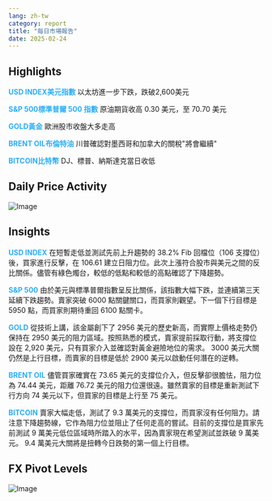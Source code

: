 ```yaml
---
lang: zh-tw
category: report
title: "每日市場報告"
date: 2025-02-24
---
```



<h2>Highlights</h2>
<strong style="color: #2caef7;">USD INDEX美元指數</strong> 以太坊進一步下跌，跌破2,600美元

<strong style="color: #2caef7;">S&P 500標準普爾 500 指數</strong> 原油期貨收高 0.30 美元，至 70.70 美元

<strong style="color: #2caef7;">GOLD黃金</strong> 歐洲股市收盤大多走高

<strong style="color: #2caef7;">BRENT OIL布倫特油</strong> 川普確認對墨西哥和加拿大的關稅"將會繼續"

<strong style="color: #2caef7;">BITCOIN比特幣</strong> DJ、標普、納斯達克當日收低



<h2>Daily Price Activity</h2>
<img src="https://markleighedu.github.io/img/Feb-2025/24-Feb-2025/price.jpg" alt="Image"/>

<h2>Insights</h2>
<strong style="color: #2caef7;">USD INDEX</strong> 在短暫走低並測試先前上升趨勢的 38.2% Fib 回檔位（106 支撐位）後，買家進行反擊，在 106.61 建立日阻力位。此次上漲符合股市與美元之間的反比關係。儘管有綠色燭台，較低的低點和較低的高點確認了下降趨勢。

<strong style="color: #2caef7;">S&P 500</strong> 由於美元與標準普爾指數呈反比關係，該指數大幅下跌，並連續第三天延續下跌趨勢。賣家突破 6000 點關鍵關口，而買家則觀望。下一個下行目標是 5950 點，而買家則期待重回 6100 點關卡。

<strong style="color: #2caef7;">GOLD</strong> 從技術上講，該金屬創下了 2956 美元的歷史新高，而實際上價格走勢仍保持在 2950 美元的阻力區域。按照熟悉的模式，賣家提前採取行動，將支撐位設在 2,920 美元，只有買家介入並確認對黃金避險地位的需求。 3000 美元大關仍然是上行目標，而賣家的目標是低於 2900 美元以啟動任何潛在的逆轉。

<strong style="color: #2caef7;">BRENT OIL</strong> 儘管買家確實在 73.65 美元的支撐位介入，但反擊卻很膽怯，阻力位為 74.44 美元，距離 76.72 美元的阻力位還很遠。雖然賣家的目標是重新測試下行方向 74 美元以下，但買家的目標是上行至 75 美元。

<strong style="color: #2caef7;">BITCOIN</strong> 賣家大幅走低，測試了 9.3 萬美元的支撐位，而買家沒有任何阻力。請注意下降趨勢線，它作為阻力位並阻止了任何走高的嘗試。目前的支撐位是買家先前測試 9 萬美元低位區域時所踏入的水平，因為賣家現在希望測試並跌破 9 萬美元。 9.4 萬美元大關將是扭轉今日跌勢的第一個上行目標。



<h2>FX Pivot Levels</h2>
<img src="https://markleighedu.github.io/img/Feb-2025/24-Feb-2025/pivot.jpg" alt="Image"/>